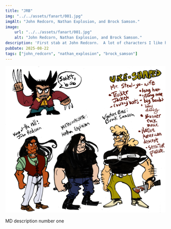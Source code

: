 ```yaml
---
title: "JRB"
img: "../../assets/fanart/001.jpg"
imgAlt: "John Redcorn, Nathan Explosion, and Brock Samson."
image:
    url: "../../assets/fanart/001.jpg"
    alt: "John Redcorn, Nathan Explosion, and Brock Samson."
description: 'First stab at John Redcorn.  A lot of characters I like have a lot in common.'
pubDate: 2025-08-22
tags: ["john_redcorn", "nathan_explosion", "brock_samson"]
---
```


![asdf](../../assets/fanart/001.jpg "asdf")

MD description number one